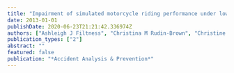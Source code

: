 ```yaml
---
title: "Impairment of simulated motorcycle riding performance under low dose alcohol"
date: 2013-01-01
publishDate: 2020-06-23T21:21:42.336974Z
authors: ["Ashleigh J Filtness", "Christina M Rudin-Brown", "Christine Maree Mulvihill", "Michael G Lenné"]
publication_types: ["2"]
abstract: ""
featured: false
publication: "*Accident Analysis & Prevention*"
---
```


